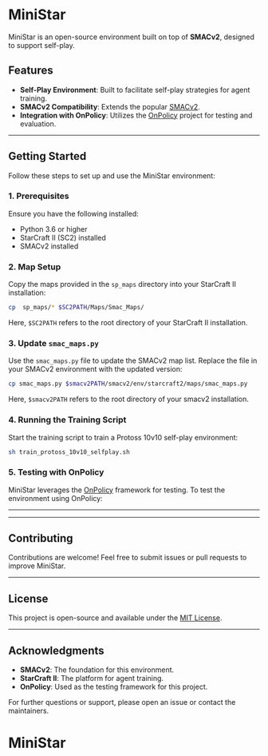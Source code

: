 # MiniStar

MiniStar is an open-source environment built on top of **SMACv2**, designed to support self-play.

## Features
- **Self-Play Environment**: Built to facilitate self-play strategies for agent training.
- **SMACv2 Compatibility**: Extends the popular [SMACv2](https://github.com/oxwhirl/smacv2).
- **Integration with OnPolicy**: Utilizes the [OnPolicy](https://github.com/marlbenchmark/on-policy) project for testing and evaluation.

---

## Getting Started
Follow these steps to set up and use the MiniStar environment:

### 1. Prerequisites
Ensure you have the following installed:
- Python 3.6 or higher
- StarCraft II (SC2) installed 
- SMACv2 installed

### 2. Map Setup
Copy the maps provided in the `sp_maps` directory into your StarCraft II installation:

```bash
cp  sp_maps/* $SC2PATH/Maps/Smac_Maps/
```
Here, `$SC2PATH` refers to the root directory of your StarCraft II installation.

### 3. Update `smac_maps.py`
Use the `smac_maps.py` file to update the SMACv2 map list. Replace the file in your SMACv2 environment with the updated version:

```bash
cp smac_maps.py $smacv2PATH/smacv2/env/starcraft2/maps/smac_maps.py
```
Here, `$smacv2PATH` refers to the root directory of your smacv2 installation.

### 4. Running the Training Script
Start the training script to train a Protoss 10v10 self-play environment:

```bash
sh train_protoss_10v10_selfplay.sh
```

### 5. Testing with OnPolicy
MiniStar leverages the [OnPolicy](https://github.com/marlbenchmark/on-policy) framework for testing. To test the environment using OnPolicy:

---


---

## Contributing
Contributions are welcome! Feel free to submit issues or pull requests to improve MiniStar.

---

## License
This project is open-source and available under the [MIT License](LICENSE).

---

## Acknowledgments
- **SMACv2**: The foundation for this environment.
- **StarCraft II**: The platform for agent training.
- **OnPolicy**: Used as the testing framework for this project.

For further questions or support, please open an issue or contact the maintainers.

# MiniStar
